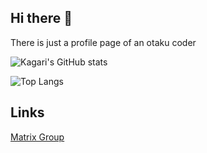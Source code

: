 ## Hi there 👋

There is just a profile page of an otaku coder

![Kagari's GitHub stats](https://github-readme-stats.vercel.app/api?username=kagari306&show_icons=true&theme=dark)

![Top Langs](https://github-readme-stats.vercel.app/api/top-langs/?username=kagari306&show_icons=true&theme=dark)


## Links

[Matrix Group](https://matrix.to/#/#kagari306-official:matrix.org)


<!--
## Hi there 👋

**kagari306/kagari306** is a ✨ _special_ ✨ repository because its `README.md` (this file) appears on your GitHub profile.

Here are some ideas to get you started:

- 🔭 I’m currently working on ...
- 🌱 I’m currently learning ...
- 👯 I’m looking to collaborate on ...
- 🤔 I’m looking for help with ...
- 💬 Ask me about ...
- 📫 How to reach me: ...
- 😄 Pronouns: ...
- ⚡ Fun fact: ...
-->
